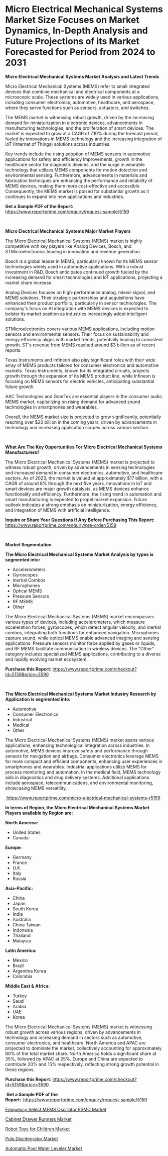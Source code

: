 <p><h1>Micro Electrical Mechanical Systems Market Size Focuses on Market Dynamics, In-Depth Analysis and Future Projections of its Market Forecasted for Period from 2024 to 2031</h1></p><p><strong>Micro Electrical Mechanical Systems Market Analysis and Latest Trends</strong></p>
<p><p>Micro Electrical Mechanical Systems (MEMS) refer to small integrated devices that combine mechanical and electrical components at a microscopic scale. These systems are widely used in various applications, including consumer electronics, automotive, healthcare, and aerospace, where they serve functions such as sensors, actuators, and switches.</p><p>The MEMS market is witnessing robust growth, driven by the increasing demand for miniaturization in electronic devices, advancements in manufacturing technologies, and the proliferation of smart devices. The market is expected to grow at a CAGR of 7.10% during the forecast period, fueled by innovations in MEMS technology and the increasing integration of IoT (Internet of Things) solutions across industries. </p><p>Key trends include the rising adoption of MEMS sensors in automotive applications for safety and efficiency improvements, growth in the healthcare sector for diagnostic devices, and the surge in wearable technology that utilizes MEMS components for motion detection and environmental sensing. Furthermore, advancements in materials and fabrication techniques are enhancing the performance and reliability of MEMS devices, making them more cost-effective and accessible. Consequently, the MEMS market is poised for substantial growth as it continues to expand into new applications and industries.</p></p>
<p><strong>Get a Sample PDF of the Report:&nbsp;</strong> <a href="https://www.reportprime.com/enquiry/request-sample/5159">https://www.reportprime.com/enquiry/request-sample/5159</a></p>
<p>&nbsp;</p>
<p><strong>Micro Electrical Mechanical Systems Major Market Players</strong></p>
<p><p>The Micro Electrical Mechanical Systems (MEMS) market is highly competitive with key players like Analog Devices, Bosch, and STMicroelectronics leading in innovation and revenue generation.</p><p>Bosch is a global leader in MEMS, particularly known for its MEMS sensor technologies widely used in automotive applications. With a robust investment in R&D, Bosch anticipates continued growth fueled by the increasing demand for smart technologies and IoT applications, projecting a market share increase.</p><p>Analog Devices focuses on high-performance analog, mixed-signal, and MEMS solutions. Their strategic partnerships and acquisitions have enhanced their product portfolio, particularly in sensor technologies. The company's focus on AI integration with MEMS devices is expected to bolster its market position as industries increasingly adopt intelligent solutions.</p><p>STMicroelectronics covers various MEMS applications, including motion sensors and environmental sensors. Their focus on sustainability and energy efficiency aligns with market trends, potentially leading to consistent growth. ST's revenue from MEMS reached around $3 billion as of recent reports.</p><p>Texas Instruments and Infineon also play significant roles with their wide array of MEMS products tailored for consumer electronics and automotive markets. Texas Instruments, known for its integrated circuits, projects growth through the expansion of its MEMS product line, while Infineon is focusing on MEMS sensors for electric vehicles, anticipating substantial future growth.</p><p>AAC Technologies and GoerTek are essential players in the consumer audio MEMS market, capitalizing on rising demand for advanced sound technologies in smartphones and wearables.</p><p>Overall, the MEMS market size is projected to grow significantly, potentially reaching over $20 billion in the coming years, driven by advancements in technology and increasing application scopes across various sectors.</p></p>
<p>&nbsp;</p>
<p><strong>What Are The Key Opportunities For Micro Electrical Mechanical Systems Manufacturers?</strong></p>
<p><p>The Micro Electrical Mechanical Systems (MEMS) market is projected to witness robust growth, driven by advancements in sensing technologies and increased demand in consumer electronics, automotive, and healthcare sectors. As of 2023, the market is valued at approximately $17 billion, with a CAGR of around 8% through the next five years. Innovations in IoT and smart devices are major growth catalysts, as MEMS devices enhance functionality and efficiency. Furthermore, the rising trend in automation and smart manufacturing is expected to propel market expansion. Future outlook indicates a strong emphasis on miniaturization, energy efficiency, and integration of MEMS with artificial intelligence.</p></p>
<p><strong>Inquire or Share Your Questions If Any Before Purchasing This Report:</strong> <a href="https://www.reportprime.com/enquiry/pre-order/5159">https://www.reportprime.com/enquiry/pre-order/5159</a></p>
<p>&nbsp;</p>
<p><strong>Market Segmentation</strong></p>
<p><strong>The Micro Electrical Mechanical Systems Market Analysis by types is segmented into:</strong></p>
<p><ul><li>Accelerometers</li><li>Gyroscopes</li><li>Inertial Combos</li><li>Microphones</li><li>Optical MEMS</li><li>Pressure Sensors</li><li>RF MEMS</li><li>Other</li></ul></p>
<p><p>The Micro Electrical Mechanical Systems (MEMS) market encompasses various types of devices, including accelerometers, which measure acceleration forces; gyroscopes, which detect angular velocity; and inertial combos, integrating both functions for enhanced navigation. Microphones capture sound, while optical MEMS enable advanced imaging and sensing applications. Pressure sensors monitor force applied by gases or liquids, and RF MEMS facilitate communication in wireless devices. The "Other" category includes specialized MEMS applications, contributing to a diverse and rapidly evolving market ecosystem.</p></p>
<p><strong>Purchase this Report:&nbsp;</strong><a href="https://www.reportprime.com/checkout?id=5159&price=3590">https://www.reportprime.com/checkout?id=5159&price=3590</a></p>
<p>&nbsp;</p>
<p><strong>The Micro Electrical Mechanical Systems Market Industry Research by Application is segmented into:</strong></p>
<p><ul><li>Automotive</li><li>Consumer Electronics</li><li>Industrial</li><li>Medical</li><li>Other</li></ul></p>
<p><p>The Micro Electrical Mechanical Systems (MEMS) market spans various applications, enhancing technological integration across industries. In automotive, MEMS devices improve safety and performance through sensors for navigation and airbags. Consumer electronics leverage MEMS for more compact and efficient components, enhancing user experiences in smartphones and wearables. Industrial applications utilize MEMS for process monitoring and automation. In the medical field, MEMS technology aids in diagnostics and drug delivery systems. Additional applications include aerospace, telecommunications, and environmental monitoring, showcasing MEMS versatility.</p></p>
<p><a href="https://www.reportprime.com/micro-electrical-mechanical-systems-r5159">&nbsp;https://www.reportprime.com/micro-electrical-mechanical-systems-r5159</a></p>
<p><strong>In terms of Region, the Micro Electrical Mechanical Systems Market Players available by Region are:</strong></p>
<p>
    <p> <strong> North America: </strong>
        <ul>
            <li>United States</li>
            <li>Canada</li>
        </ul>
        </p> 
    <p> <strong> Europe: </strong>
        <ul>
            <li>Germany</li>
            <li>France</li>
            <li>U.K.</li>
            <li>Italy</li>
            <li>Russia</li>
        </ul>
        </p> 
    <p> <strong> Asia-Pacific: </strong>
        <ul>
            <li>China</li>
            <li>Japan</li>
            <li>South Korea</li>
            <li>India</li>
            <li>Australia</li>
            <li>China Taiwan</li>
            <li>Indonesia</li>
            <li>Thailand</li>
            <li>Malaysia</li>
        </ul>
        </p> 
    <p> <strong> Latin America: </strong>
        <ul>
            <li>Mexico</li>
            <li>Brazil</li>
            <li>Argentina Korea</li>
            <li>Colombia</li>
        </ul>
        </p> 
    <p> <strong> Middle East & Africa: </strong>
        <ul>
            <li>Turkey</li>
            <li>Saudi</li>
            <li>Arabia</li>
            <li>UAE</li>
            <li>Korea</li>
        </ul>
    </p>
    </p>
<p><p>The Micro Electrical Mechanical Systems (MEMS) market is witnessing robust growth across various regions, driven by advancements in technology and increasing demand in sectors such as automotive, consumer electronics, and healthcare. North America and APAC are projected to dominate the market, collectively accounting for approximately 60% of the total market share. North America holds a significant share at 35%, followed by APAC at 25%. Europe and China are expected to contribute 20% and 15% respectively, reflecting strong growth potential in these regions.</p></p>
<p><strong>Purchase this Report: </strong><a href="https://www.reportprime.com/checkout?id=5159&price=3590">https://www.reportprime.com/checkout?id=5159&price=3590</a></p>
<p>&nbsp;<strong>Get a Sample PDF of the Report:&nbsp;&nbsp;</strong><a href="https://www.reportprime.com/enquiry/request-sample/5159">https://www.reportprime.com/enquiry/request-sample/5159</a></p>
<p><strong></strong></p>
<p><p><a href="https://github.com/GroverBarry/Market-Research-Report-List-7/blob/main/frequency-select-mems-oscillator-fsmo-market.md">Frequency Select MEMS Oscillator FSMO Market</a></p><p><a href="https://issuu.com/reportprime-2/docs/cabinet-drawer-runners-market-size-_5e6955a67472e4">Cabinet Drawer Runners Market</a></p><p><a href="https://issuu.com/reportprime-2/docs/robot-toys-for-children-market-size_50a6458687cda5">Robot Toys for Children Market</a></p><p><a href="https://www.linkedin.com/pulse/how-regional-markets-adapting-pulp-disintegrator-market-gukje?trackingId=PIkiF5r8TDGKuekicdzjig%3D%3D">Pulp Disintegrator Market</a></p><p><a href="https://www.linkedin.com/pulse/automatic-pool-water-leveler-market-overview-global-trends-khk2e?trackingId=x6OBEC%2B4TYavnClCE%2Bgtrw%3D%3D">Automatic Pool Water Leveler Market</a></p></p>